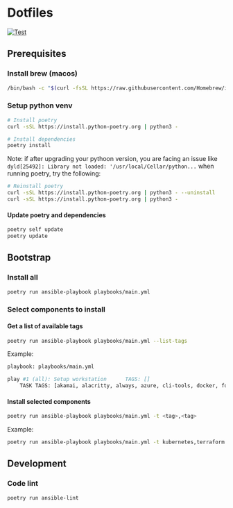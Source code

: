 # Dotfiles

[![Test](https://github.com/bsemp/dotfiles/actions/workflows/test.yaml/badge.svg)](https://github.com/bsemp/dotfiles/actions/workflows/test.yaml)

## Prerequisites

### Install brew (macos)

```bash
/bin/bash -c "$(curl -fsSL https://raw.githubusercontent.com/Homebrew/install/HEAD/install.sh)"
```

### Setup python venv

```bash
# Install poetry
curl -sSL https://install.python-poetry.org | python3 -

# Install dependencies
poetry install
```

Note: if after upgrading your pythoon version, you are facing an issue like `dyld[25492]: Library not loaded: '/usr/local/Cellar/python...` when running poetry, try the following:

```bash
# Reinstall poetry
curl -sSL https://install.python-poetry.org | python3 - --uninstall
curl -sSL https://install.python-poetry.org | python3 -
```

#### Update poetry and dependencies

```bash
poetry self update
poetry update
```

## Bootstrap

### Install all

```bash
poetry run ansible-playbook playbooks/main.yml
```

### Select components to install

#### Get a list of available tags

```bash
poetry run ansible-playbook playbooks/main.yml --list-tags
```

Example:

```bash
playbook: playbooks/main.yml

play #1 (all): Setup workstation      TAGS: []
    TASK TAGS: [akamai, alacritty, always, azure, cli-tools, docker, fonts, git, gpg, homebrew-update, iterm2, javascript, kubernetes, nvim, python, ssh, terraform, vim, zsh]
```

#### Install selected components

```bash
poetry run ansible-playbook playbooks/main.yml -t <tag>,<tag>
```

Example:

```bash
poetry run ansible-playbook playbooks/main.yml -t kubernetes,terraform
```

## Development

### Code lint

```bash
poetry run ansible-lint
```

